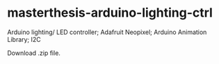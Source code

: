 # masterthesis-arduino-lighting-ctrl
Arduino lighting/ LED controller; Adafruit Neopixel; Arduino Animation Library; I2C

Download .zip file.